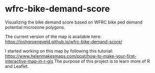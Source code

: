 # wfrc-bike-demand-score
Visualizing the bike demand score based on WFRC bike ped demand potential microzone polygons.

The current version of the map is available here: https://joshgroeneveld.github.io/wfrc-bike-demand-score/

I started working on this map by following this tutorial: https://www.helenmakesmaps.com/post/how-to-make-your-first-interactive-map-in-r-gis
The purpose of this project is to learn more of R and Leaflet.
